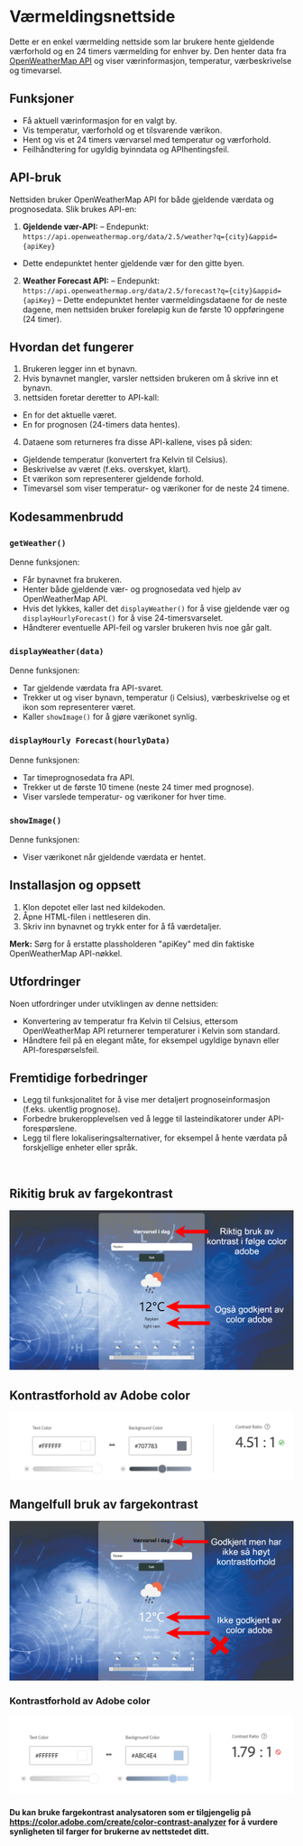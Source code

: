 # Værmeldingsnettside

Dette er en enkel værmelding nettside som lar brukere hente gjeldende værforhold og en 24 timers værmelding for enhver by. Den henter data fra [OpenWeatherMap API](https://openweathermap.org/api) og viser værinformasjon, temperatur, værbeskrivelse og timevarsel.

## Funksjoner
- Få aktuell værinformasjon for en valgt by.
- Vis temperatur, værforhold og et tilsvarende værikon.
- Hent og vis et 24 timers værvarsel med temperatur og værforhold.
- Feilhåndtering for ugyldig byinndata og APIhentingsfeil.

## API-bruk

Nettsiden bruker OpenWeatherMap API for både gjeldende værdata og prognosedata. Slik brukes API-en:

1. **Gjeldende vær-API:**
 – Endepunkt: `https://api.openweathermap.org/data/2.5/weather?q={city}&appid={apiKey}`
 - Dette endepunktet henter gjeldende vær for den gitte byen.

2. **Weather Forecast API:**
 – Endepunkt: `https://api.openweathermap.org/data/2.5/forecast?q={city}&appid={apiKey}`
 – Dette endepunktet henter værmeldingsdataene for de neste dagene, men nettsiden bruker foreløpig kun de første 10 oppføringene (24 timer).

## Hvordan det fungerer
1. Brukeren legger inn et bynavn.
2. Hvis bynavnet mangler, varsler nettsiden brukeren om å skrive inn et bynavn.
3. nettsiden foretar deretter to API-kall:
 - En for det aktuelle været.
 - En for prognosen (24-timers data hentes).
4. Dataene som returneres fra disse API-kallene, vises på siden:
 - Gjeldende temperatur (konvertert fra Kelvin til Celsius).
 - Beskrivelse av været (f.eks. overskyet, klart).
 - Et værikon som representerer gjeldende forhold.
 - Timevarsel som viser temperatur- og værikoner for de neste 24 timene.

## Kodesammenbrudd

### `getWeather()`
Denne funksjonen:
- Får bynavnet fra brukeren.
- Henter både gjeldende vær- og prognosedata ved hjelp av OpenWeatherMap API.
- Hvis det lykkes, kaller det `displayWeather()` for å vise gjeldende vær og `displayHourlyForecast()` for å vise 24-timersvarselet.
- Håndterer eventuelle API-feil og varsler brukeren hvis noe går galt.

### `displayWeather(data)`
Denne funksjonen:
- Tar gjeldende værdata fra API-svaret.
- Trekker ut og viser bynavn, temperatur (i Celsius), værbeskrivelse og et ikon som representerer været.
- Kaller `showImage()` for å gjøre værikonet synlig.

### `displayHourly Forecast(hourlyData)`
Denne funksjonen:
- Tar timeprognosedata fra API.
- Trekker ut de første 10 timene (neste 24 timer med prognose).
- Viser varslede temperatur- og værikoner for hver time.

### `showImage()`
Denne funksjonen:
- Viser værikonet når gjeldende værdata er hentet.

## Installasjon og oppsett
1. Klon depotet eller last ned kildekoden.
2. Åpne HTML-filen i nettleseren din.
3. Skriv inn bynavnet og trykk enter for å få værdetaljer.

**Merk:** Sørg for å erstatte plassholderen "apiKey" med din faktiske OpenWeatherMap API-nøkkel.

## Utfordringer
Noen utfordringer under utviklingen av denne nettsiden:
- Konvertering av temperatur fra Kelvin til Celsius, ettersom OpenWeatherMap API returnerer temperaturer i Kelvin som standard.
- Håndtere feil på en elegant måte, for eksempel ugyldige bynavn eller API-forespørselsfeil.

## Fremtidige forbedringer
- Legg til funksjonalitet for å vise mer detaljert prognoseinformasjon (f.eks. ukentlig prognose).
- Forbedre brukeropplevelsen ved å legge til lasteindikatorer under API-forespørslene.
- Legg til flere lokaliseringsalternativer, for eksempel å hente værdata på forskjellige enheter eller språk.
<br />

## Rikitig bruk av fargekontrast
![image_alt](https://github.com/UsamDaw/Weather-Today-API/blob/main/ColorAdobeExample.png?raw=true)

## Kontrastforhold av Adobe color
![image_alt](https://github.com/UsamDaw/Weather-Today-API/blob/main/Screenshot%202024-10-09%20123641.png?raw=true)


## Mangelfull bruk av fargekontrast
![image alt](https://github.com/UsamDaw/Weather-Today-API/blob/main/ColorAdobeExample2.png?raw=true)

### Kontrastforhold av Adobe color
![image_alt](https://github.com/UsamDaw/Weather-Today-API/blob/main/Screenshot%202024-10-09%20125832.png?raw=true)

#### Du kan bruke fargekontrast analysatoren som er tilgjengelig på https://color.adobe.com/create/color-contrast-analyzer for å vurdere synligheten til farger for brukerne av nettstedet ditt.
